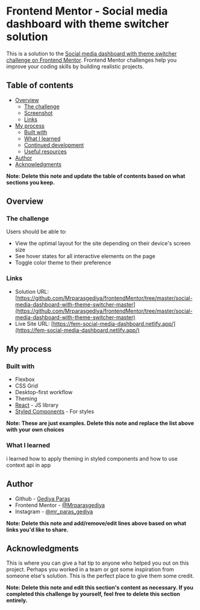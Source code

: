 # Frontend Mentor - Social media dashboard with theme switcher solution

This is a solution to the [Social media dashboard with theme switcher challenge on Frontend Mentor](https://www.frontendmentor.io/challenges/social-media-dashboard-with-theme-switcher-6oY8ozp_H). Frontend Mentor challenges help you improve your coding skills by building realistic projects.

## Table of contents

- [Overview](#overview)
  - [The challenge](#the-challenge)
  - [Screenshot](#screenshot)
  - [Links](#links)
- [My process](#my-process)
  - [Built with](#built-with)
  - [What I learned](#what-i-learned)
  - [Continued development](#continued-development)
  - [Useful resources](#useful-resources)
- [Author](#author)
- [Acknowledgments](#acknowledgments)

**Note: Delete this note and update the table of contents based on what sections you keep.**

## Overview

### The challenge

Users should be able to:

- View the optimal layout for the site depending on their device's screen size
- See hover states for all interactive elements on the page
- Toggle color theme to their preference

### Links

- Solution URL: [https://github.com/Mrparasgediya/frontendMentor/tree/master/social-media-dashboard-with-theme-switcher-master](https://github.com/Mrparasgediya/frontendMentor/tree/master/social-media-dashboard-with-theme-switcher-master)
- Live Site URL: [https://fem-social-media-dashboard.netlify.app/](https://fem-social-media-dashboard.netlify.app/)

## My process

### Built with

- Flexbox
- CSS Grid
- Desktop-first workflow
- Theming
- [React](https://reactjs.org/) - JS library
- [Styled Components](https://styled-components.com/) - For styles

**Note: These are just examples. Delete this note and replace the list above with your own choices**

### What I learned

i learned how to apply theming in styled components and how to use context api in app

## Author

- Github - [Gediya Paras](https://github.com/Mrparasgediya)
- Frontend Mentor - [@Mrparasgediya](https://www.frontendmentor.io/profile/Mrparasgediya)
- Instagram - [@mr_paras_gediya](https://www.instagram.com/mr_paras_gediya/)

**Note: Delete this note and add/remove/edit lines above based on what links you'd like to share.**

## Acknowledgments

This is where you can give a hat tip to anyone who helped you out on this project. Perhaps you worked in a team or got some inspiration from someone else's solution. This is the perfect place to give them some credit.

**Note: Delete this note and edit this section's content as necessary. If you completed this challenge by yourself, feel free to delete this section entirely.**
